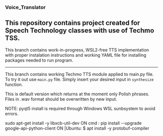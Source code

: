 ### Voice_Translator
## This repository contains project created for Speech Technology classes with use of Techmo TSS.

This branch contains work-in-progress, WSL2-free TTS implementation with proper instalation instructions and working YAML file for installing packages needed to run program. 

------
This branch contains working Techmo TTS module applied to main.py file.
To try it out use `main.py` file. Simply insert your desired input in `synthesize` function.

This is default version which returns at the moment only Polish phrases.
Files in .wav format should be overwritten by new input.

NOTE: pyqt5 install is required through Windows WSL sunbsystem to avoid errors.

sudo apt-get install -y libxcb-util-dev
ON cmd :
pip install --upgrade google-api-python-client
ON |Ubuntu:
$ apt install -y protobuf-compiler